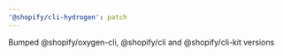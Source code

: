```yaml
---
'@shopify/cli-hydrogen': patch
---
```


Bumped @shopify/oxygen-cli, @shopify/cli and @shopify/cli-kit versions
